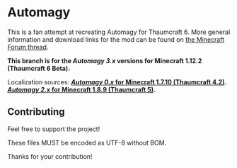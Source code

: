 Automagy
========

This is a fan attempt at recreating Automagy for Thaumcraft 6. More general information and download links for the mod can be found on [the Minecraft Forum thread](http://www.minecraftforum.net/forums/mapping-and-modding/minecraft-mods/wip-mods/2125369-tc4-5-addon-automagy-automation-and-logistics-v2).

**This branch is for the _Automagy 3.x_ versions for Minecraft 1.12.2 (Thaumcraft 6 Beta).**

Localization sources: 
**[_Automagy 0.x_ for Minecraft 1.7.10 (Thaumcraft 4.2)](https://github.com/Tuhljin/Automagy).**
**[_Automagy 2.x_ for Minecraft 1.8.9 (Thaumcraft 5)](https://github.com/Tuhljin/Automagy/tree/1.8.9).**

## Contributing

Feel free to support the project!

These files MUST be encoded as UTF-8 without BOM.

Thanks for your contribution!
